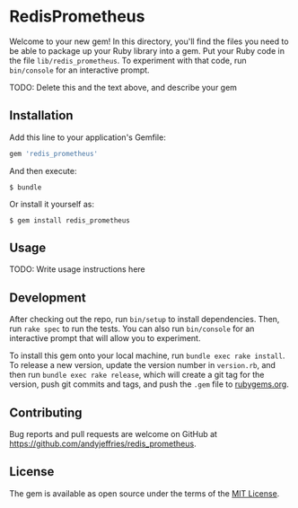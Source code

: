 # RedisPrometheus

Welcome to your new gem! In this directory, you'll find the files you need to be able to package up your Ruby library into a gem. Put your Ruby code in the file `lib/redis_prometheus`. To experiment with that code, run `bin/console` for an interactive prompt.

TODO: Delete this and the text above, and describe your gem

## Installation

Add this line to your application's Gemfile:

```ruby
gem 'redis_prometheus'
```

And then execute:

    $ bundle

Or install it yourself as:

    $ gem install redis_prometheus

## Usage

TODO: Write usage instructions here

## Development

After checking out the repo, run `bin/setup` to install dependencies. Then, run `rake spec` to run the tests. You can also run `bin/console` for an interactive prompt that will allow you to experiment.

To install this gem onto your local machine, run `bundle exec rake install`. To release a new version, update the version number in `version.rb`, and then run `bundle exec rake release`, which will create a git tag for the version, push git commits and tags, and push the `.gem` file to [rubygems.org](https://rubygems.org).

## Contributing

Bug reports and pull requests are welcome on GitHub at https://github.com/andyjeffries/redis_prometheus.


## License

The gem is available as open source under the terms of the [MIT License](http://opensource.org/licenses/MIT).

